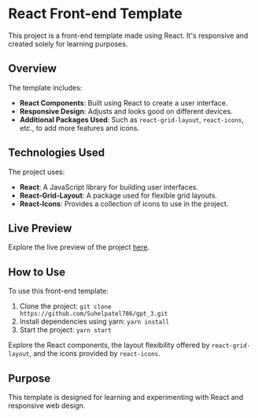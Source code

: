 # React Front-end Template

This project is a front-end template made using React. It's responsive and created solely for learning purposes.

## Overview

The template includes:

- **React Components**: Built using React to create a user interface.
- **Responsive Design**: Adjusts and looks good on different devices.
- **Additional Packages Used**: Such as `react-grid-layout`, `react-icons`, etc., to add more features and icons.

## Technologies Used

The project uses:

- **React**: A JavaScript library for building user interfaces.
- **React-Grid-Layout**: A package used for flexible grid layouts.
- **React-Icons**: Provides a collection of icons to use in the project.

## Live Preview

Explore the live preview of the project [here](https://suhel-code-aesthetics.netlify.app/).

## How to Use

To use this front-end template:

1. Clone the project: `git clone https://github.com/Suhelpatel786/gpt_3.git`
2. Install dependencies using yarn: `yarn install`
3. Start the project: `yarn start`

Explore the React components, the layout flexibility offered by `react-grid-layout`, and the icons provided by `react-icons`.

## Purpose

This template is designed for learning and experimenting with React and responsive web design.
